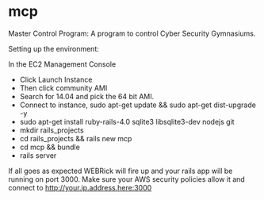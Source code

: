 mcp
===

Master Control Program:  A program to control Cyber Security Gymnasiums.  

Setting up the environment:

In the EC2 Management Console

* Click Launch Instance
* Then click community AMI
* Search for 14.04 and pick the 64 bit AMI.
* Connect to instance, sudo apt-get update && sudo apt-get dist-upgrade -y
* sudo apt-get install ruby-rails-4.0 sqlite3 libsqlite3-dev nodejs git
* mkdir rails_projects
* cd rails_projects && rails new mcp
* cd mcp && bundle
* rails server

If all goes as expected WEBRick will fire up and your rails app will be running on port 3000.
Make sure your AWS security policies allow it and connect to http://your.ip.address.here:3000

